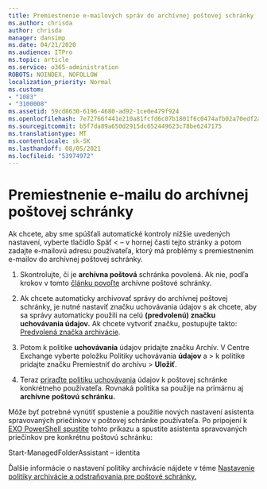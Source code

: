 ```yaml
---
title: Premiestnenie e-mailových správ do archívnej poštovej schránky
ms.author: chrisda
author: chrisda
manager: dansimp
ms.date: 04/21/2020
ms.audience: ITPro
ms.topic: article
ms.service: o365-administration
ROBOTS: NOINDEX, NOFOLLOW
localization_priority: Normal
ms.custom:
- "1083"
- "3100008"
ms.assetid: 59cd8630-6196-4680-ad92-1ce0e479f924
ms.openlocfilehash: 7e72766f441e210a81fcfd6c07b1801f6c0474afb02a70edf2ad8dbb571f3d2a
ms.sourcegitcommit: b5f7da89a650d2915dc652449623c78be6247175
ms.translationtype: MT
ms.contentlocale: sk-SK
ms.lasthandoff: 08/05/2021
ms.locfileid: "53974972"
---
```

# <a name="move-email-to-the-archive-mailbox"></a>Premiestnenie e-mailu do archívnej poštovej schránky

Ak chcete, aby sme spúšťali automatické kontroly nižšie uvedených nastavení, vyberte tlačidlo Späť < – v hornej časti tejto stránky a potom zadajte e-mailovú adresu používateľa, ktorý má problémy s premiestnením e-mailov do archívnej poštovej schránky.

1. Skontrolujte, či je **archívna poštová** schránka povolená. Ak nie, podľa krokov v tomto [článku povoľte](https://docs.microsoft.com/microsoft-365/compliance/enable-archive-mailboxes) archívne poštové schránky.

2. Ak chcete automaticky archivovať správy do archívnej poštovej schránky, je nutné nastaviť značku uchovávania údajov s ak chcete, aby sa správy automaticky použili na celú  **(predvolenú) značku uchovávania údajov.** Ak chcete vytvoriť značku, postupujte takto: [Predvolená značka archivácie](https://docs.microsoft.com/microsoft-365/compliance/set-up-an-archive-and-deletion-policy-for-mailboxes#create-a-custom-archive-default-policy-tag).

3. Potom k politike **uchovávania** údajov pridajte značku Archív. V Centre Exchange vyberte položku Politiky uchovávania **údajov** a  > k politike pridajte značku Premiestniť do archívu > **Uložiť**.

4. Teraz [priraďte politiku uchovávania](https://docs.microsoft.com/exchange/security-and-compliance/messaging-records-management/apply-retention-policy) údajov k poštovej schránke konkrétneho používateľa. Rovnaká politika sa použije na primárnu aj **archívne** **poštovú schránku.**

Môže byť potrebné vynútiť spustenie a použitie nových nastavení asistenta spravovaných priečinkov v poštovej schránke používateľa. Po pripojení k [EXO PowerShell spustite](https://docs.microsoft.com/powershell/exchange/exchange-online/connect-to-exchange-online-powershell/connect-to-exchange-online-powershell?view=exchange-ps) tohto príkazu a spustite asistenta spravovaných priečinkov pre konkrétnu poštovú schránku:
  
Start-ManagedFolderAssistant – identita <name of the mailbox>

Ďalšie informácie o nastavení politiky archivácie nájdete v téme [Nastavenie politiky archivácie a odstraňovania pre poštové schránky.](https://docs.microsoft.com/microsoft-365/compliance/set-up-an-archive-and-deletion-policy-for-mailboxes#step-1-enable-archive-mailboxes-for-users)
  